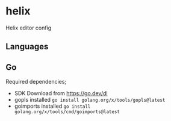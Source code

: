 # helix

Helix editor config

## Languages

## Go

Required dependencies;

- SDK Download from https://go.dev/dl
- gopls installed `go install golang.org/x/tools/gopls@latest`
- goimports installed `go install golang.org/x/tools/cmd/goimports@latest`
